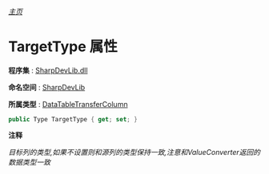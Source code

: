 ###### [主页](./Index.md "主页")

# TargetType 属性

**程序集** : [SharpDevLib.dll](./SharpDevLib.assembly.md "SharpDevLib.dll")

**命名空间** : [SharpDevLib](./SharpDevLib.namespace.md "SharpDevLib")

**所属类型** : [DataTableTransferColumn](./SharpDevLib.DataTableTransferColumn.md "DataTableTransferColumn")

``` csharp
public Type TargetType { get; set; }
```

**注释**

*目标列的类型,如果不设置则和源列的类型保持一致,注意和ValueConverter返回的数据类型一致*



